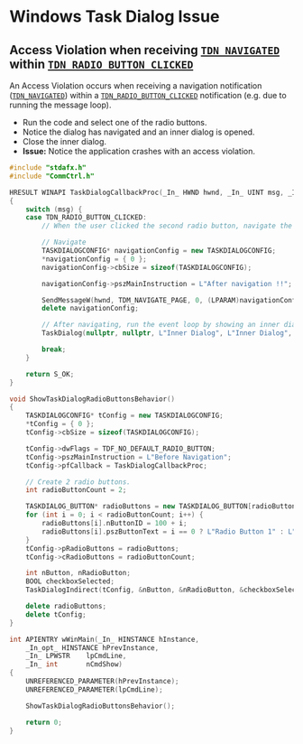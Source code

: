 # Windows Task Dialog Issue

## Access Violation when receiving [`TDN_NAVIGATED`](https://docs.microsoft.com/en-us/windows/desktop/Controls/tdn-navigated) within [`TDN_RADIO_BUTTON_CLICKED`](https://docs.microsoft.com/en-us/windows/desktop/Controls/tdn-radio-button-clicked)

An Access Violation occurs when receiving a navigation notification
([`TDN_NAVIGATED`](https://docs.microsoft.com/en-us/windows/desktop/Controls/tdn-navigated))
within a [`TDN_RADIO_BUTTON_CLICKED`](https://docs.microsoft.com/en-us/windows/desktop/Controls/tdn-radio-button-clicked)
notification (e.g. due to running the message loop).
 
* Run the code and select one of the radio buttons.
* Notice the dialog has navigated and an inner dialog is opened.
* Close the inner dialog.
* **Issue:** Notice the application crashes with an access violation.

```cpp
#include "stdafx.h"
#include "CommCtrl.h"

HRESULT WINAPI TaskDialogCallbackProc(_In_ HWND hwnd, _In_ UINT msg, _In_ WPARAM wParam, _In_ LPARAM lParam, _In_ LONG_PTR lpRefData)
{
    switch (msg) {
    case TDN_RADIO_BUTTON_CLICKED:
        // When the user clicked the second radio button, navigate the dialog, then show an inner dialog.

        // Navigate
        TASKDIALOGCONFIG* navigationConfig = new TASKDIALOGCONFIG;
        *navigationConfig = { 0 };
        navigationConfig->cbSize = sizeof(TASKDIALOGCONFIG);

        navigationConfig->pszMainInstruction = L"After navigation !!";

        SendMessageW(hwnd, TDM_NAVIGATE_PAGE, 0, (LPARAM)navigationConfig);
        delete navigationConfig;

        // After navigating, run the event loop by showing an inner dialog.
        TaskDialog(nullptr, nullptr, L"Inner Dialog", L"Inner Dialog", nullptr, 0, 0, nullptr);

        break;
    }

    return S_OK;
}

void ShowTaskDialogRadioButtonsBehavior()
{
    TASKDIALOGCONFIG* tConfig = new TASKDIALOGCONFIG;
    *tConfig = { 0 };
    tConfig->cbSize = sizeof(TASKDIALOGCONFIG);

    tConfig->dwFlags = TDF_NO_DEFAULT_RADIO_BUTTON;
    tConfig->pszMainInstruction = L"Before Navigation";
    tConfig->pfCallback = TaskDialogCallbackProc;

    // Create 2 radio buttons.
    int radioButtonCount = 2;

    TASKDIALOG_BUTTON* radioButtons = new TASKDIALOG_BUTTON[radioButtonCount];
    for (int i = 0; i < radioButtonCount; i++) {
        radioButtons[i].nButtonID = 100 + i;
        radioButtons[i].pszButtonText = i == 0 ? L"Radio Button 1" : L"Radio Button 2";
    }
    tConfig->pRadioButtons = radioButtons;
    tConfig->cRadioButtons = radioButtonCount;

    int nButton, nRadioButton;
    BOOL checkboxSelected;
    TaskDialogIndirect(tConfig, &nButton, &nRadioButton, &checkboxSelected);

    delete radioButtons;
    delete tConfig;
}

int APIENTRY wWinMain(_In_ HINSTANCE hInstance,
    _In_opt_ HINSTANCE hPrevInstance,
    _In_ LPWSTR    lpCmdLine,
    _In_ int       nCmdShow)
{
    UNREFERENCED_PARAMETER(hPrevInstance);
    UNREFERENCED_PARAMETER(lpCmdLine);

    ShowTaskDialogRadioButtonsBehavior();

    return 0;
}
```